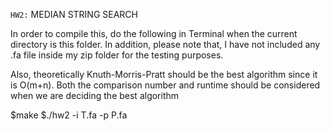 `HW2:` MEDIAN STRING SEARCH

In order to compile this, do the following in Terminal when the current directory is this folder. In addition, please note that, I have not included any .fa file inside my zip folder for the testing purposes.

Also, theoretically Knuth-Morris-Pratt should be the best algorithm since it is O(m+n).
Both the comparison number and runtime should be considered when we are deciding the best algorithm   

$make
$./hw2 -i T.fa -p P.fa
